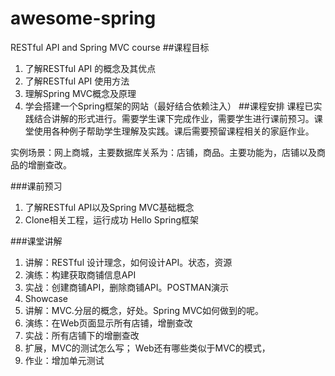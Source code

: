 # awesome-spring
RESTful API and Spring MVC course
##课程目标
1. 了解RESTful API 的概念及其优点
2. 了解RESTful API 使用方法
3. 理解Spring MVC概念及原理
4. 学会搭建一个Spring框架的网站（最好结合依赖注入）
##课程安排
课程已实践结合讲解的形式进行。需要学生课下完成作业，需要学生进行课前预习。课堂使用各种例子帮助学生理解及实践。课后需要预留课程相关的家庭作业。

实例场景：网上商城，主要数据库关系为：店铺，商品。主要功能为，店铺以及商品的增删查改。

###课前预习
1. 了解RESTful API以及Spring MVC基础概念
2. Clone相关工程，运行成功 Hello Spring框架

###课堂讲解
1. 讲解：RESTful 设计理念，如何设计API。状态，资源
2. 演练：构建获取商铺信息API
3. 实战：创建商铺API，删除商铺API。POSTMAN演示
4. Showcase
5. 讲解：MVC.分层的概念，好处。Spring MVC如何做到的呢。
6. 演练：在Web页面显示所有店铺，增删查改
7. 实战：所有店铺下的增删查改
8. 扩展，MVC的测试怎么写； Web还有哪些类似于MVC的模式，
9. 作业：增加单元测试 
